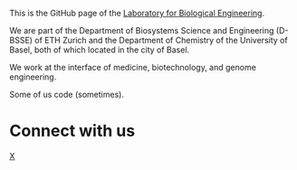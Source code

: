 This is the GitHub page of the [Laboratory for Biological Engineering](https://bsse.ethz.ch/platt).

We are part of the Department of Biosystems Science and Engineering (D-​BSSE) of ETH Zurich and the Department of Chemistry of the University of Basel, both of which located in the city of Basel.

We work at the interface of medicine, biotechnology, and genome engineering.

Some of us code (sometimes). 

# Connect with us

[X](https://twitter.com/randall_platt)
 

